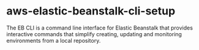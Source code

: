 # aws-elastic-beanstalk-cli-setup
The EB CLI is a command line interface for Elastic Beanstalk that provides interactive commands that simplify creating, updating and monitoring environments from a local repository.

